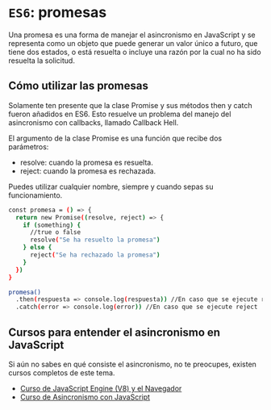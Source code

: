 # `ES6`: promesas

Una promesa es una forma de manejar el asincronismo en JavaScript y se representa como un objeto que puede generar un valor único a futuro, que tiene dos estados, o está resuelta o incluye una razón por la cual no ha sido resuelta la solicitud.

## Cómo utilizar las promesas

Solamente ten presente que la clase Promise y sus métodos then y catch fueron añadidos en ES6. Esto resuelve un problema del manejo del asincronismo con callbacks, llamado Callback Hell.

El argumento de la clase Promise es una función que recibe dos parámetros:

* resolve: cuando la promesa es resuelta.
* reject: cuando la promesa es rechazada.

Puedes utilizar cualquier nombre, siempre y cuando sepas su funcionamiento.

``` bash
const promesa = () => {
  return new Promise((resolve, reject) => {
    if (something) {
      //true o false
      resolve("Se ha resuelto la promesa")
    } else {
      reject("Se ha rechazado la promesa")
    }
  })
}

promesa()
  .then(respuesta => console.log(respuesta)) //En caso que se ejecute resolve
  .catch(error => console.log(error)) //En caso que se ejecute reject
```

## Cursos para entender el asincronismo en JavaScript

Si aún no sabes en qué consiste el asincronismo, no te preocupes, existen cursos completos de este tema.

* [Curso de JavaScript Engine (V8) y el Navegador](https://platzi.com/cursos/javascript-navegador/)
* [Curso de Asincronismo con JavaScript](https://platzi.com/cursos/asincronismo-js-2019/)
